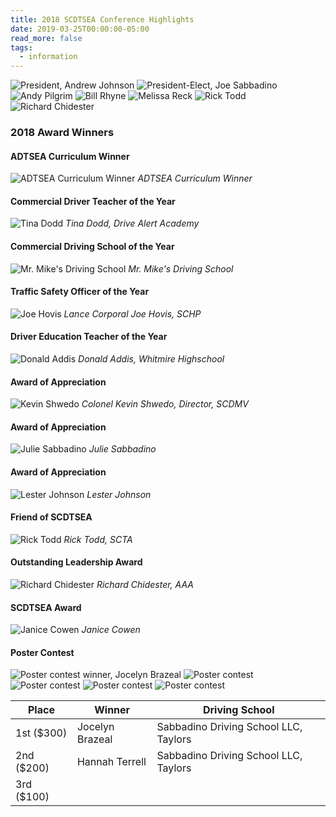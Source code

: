 ```yaml
---
title: 2018 SCDTSEA Conference Highlights
date: 2019-03-25T00:00:00-05:00
read_more: false
tags:
  - information
---
```

![President, Andrew Johnson](/static/img/slideshow/2018/1.jpg)
![President-Elect, Joe Sabbadino](/static/img/slideshow/2018/2.jpg)
![Andy Pilgrim](/static/img/slideshow/2018/3.jpg)
![Bill Rhyne](/static/img/slideshow/2018/4.jpg)
![Melissa Reck](/static/img/slideshow/2018/5.jpg)
![Rick Todd](/static/img/slideshow/2018/6.jpg)
![Richard Chidester](/static/img/slideshow/2018/7.jpg)

### 2018 Award Winners

#### ADTSEA Curriculum Winner
![ADTSEA Curriculum Winner](/static/img/awards/2018/adtsea_curriculum_winner.jpg)
*ADTSEA Curriculum Winner*

#### Commercial Driver Teacher of the Year
![Tina Dodd](/static/img/awards/2018/tina_dodd.jpg)
*Tina Dodd, Drive Alert Academy*

#### Commercial Driving School of the Year
![Mr. Mike's Driving School](/static/img/awards/2018/mr_mikes_driving_school.jpg)
*Mr. Mike's Driving School*

#### Traffic Safety Officer of the Year
![Joe Hovis](/static/img/awards/2018/joe_hovis.jpg)
*Lance Corporal Joe Hovis, SCHP*

#### Driver Education Teacher of the Year
![Donald Addis](/static/img/awards/2018/donald_addis.jpg)
*Donald Addis, Whitmire Highschool*

#### Award of Appreciation
![Kevin Shwedo](/static/img/awards/2018/kevin_shwedo.jpg)
*Colonel Kevin Shwedo, Director, SCDMV*

#### Award of Appreciation
![Julie Sabbadino](/static/img/awards/2018/julie_sabbadino.jpg)
*Julie Sabbadino*

#### Award of Appreciation
![Lester Johnson](/static/img/awards/2018/lester_johnson.jpg)
*Lester Johnson*

#### Friend of SCDTSEA
![Rick Todd](/static/img/awards/2018/rick_todd.jpg)
*Rick Todd, SCTA*

#### Outstanding Leadership Award
![Richard Chidester](/static/img/awards/2018/richard_chidester.jpg)
*Richard Chidester, AAA*

#### SCDTSEA Award
![Janice Cowen](/static/img/awards/2018/janice_cowen.jpg)
*Janice Cowen*

#### Poster Contest

![Poster contest winner, Jocelyn Brazeal](/static/img/awards/2018/poster_contest_1.jpg)
![Poster contest](/static/img/awards/2018/poster_contest_2.jpg)
![Poster contest](/static/img/awards/2018/poster_contest_3.jpg)
![Poster contest](/static/img/awards/2018/poster_contest_4.jpg)
![Poster contest](/static/img/awards/2018/poster_contest_5.jpg)

|Place|Winner|Driving School|
|-----|------|--------------|
|1st ($300)|Jocelyn Brazeal|Sabbadino Driving School LLC, Taylors|
|2nd ($200)|Hannah Terrell|Sabbadino Driving School LLC, Taylors|
|3rd ($100)|||
